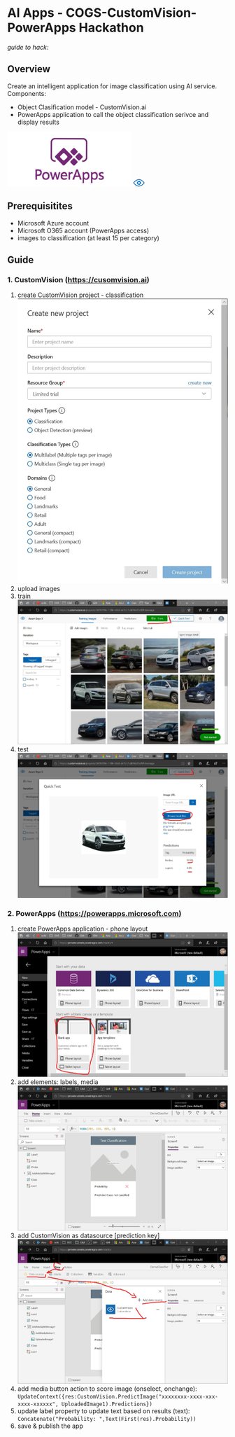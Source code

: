 # AI Apps - COGS-CustomVision-PowerApps Hackathon
_guide to hack:_

## Overview
Create an intelligent application for image classification using AI service. Components:
- Object Clasification model - CustomVision.ai
- PowerApps application to call the object classification serivce and display results

![alt text](./assets/powerapps.png "Logo PowerApps")
![alt text](./assets/customvision.png "Logo CustomVision")

## Prerequisitites 
- Microsoft Azure account
- Microsoft O365 account (PowerApps access)
- images to classification (at least 15 per category)

## Guide
### 1. CustomVision (https://cusomvision.ai)
1. create CustomVision project - classification
![alt text](./assets/create_project.jpg "create_project")
2. upload images
3. train
![alt text](./assets/train.jpg "train")
4. test
![alt text](./assets/test.jpg "test")

### 2. PowerApps (https://powerapps.microsoft.com)
1. create PowerApps application - phone layout
![alt text](./assets/app1.jpg "app")
2. add elements: labels, media
![alt text](./assets/app_layout.jpg "app")
3. add CustomVision as datasource [prediction key]
![alt text](./assets/app_datasource.jpg "app")
4. add media button action to score image (onselect, onchange): `UpdateContext({res:CustomVision.PredictImage("xxxxxxxx-xxxx-xxx-xxxx-xxxxxx", UploadedImage1).Predictions})`
5. update label property to update text based on results (text): `Concatenate("Probability: ",Text(First(res).Probability))`
6. save & publish the app



